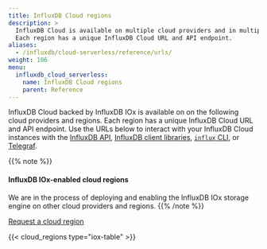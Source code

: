```yaml
---
title: InfluxDB Cloud regions
description: >
  InfluxDB Cloud is available on multiple cloud providers and in multiple regions.
  Each region has a unique InfluxDB Cloud URL and API endpoint.
aliases:
  - /influxdb/cloud-serverless/reference/urls/
weight: 106
menu:
  influxdb_cloud_serverless:
    name: InfluxDB Cloud regions
    parent: Reference
---
```


InfluxDB Cloud backed by InfluxDB IOx is available on on the following cloud providers and regions.
Each region has a unique InfluxDB Cloud URL and API endpoint.
Use the URLs below to interact with your InfluxDB Cloud instances with the
[InfluxDB API](/influxdb/cloud-serverless/reference/api/), [InfluxDB client libraries](/influxdb/cloud/api-guide/client-libraries/),
[`influx` CLI](/influxdb/cloud-serverless/reference/cli/influx/), or [Telegraf](/influxdb/cloud-serverless/write-data/use-telegraf/).

{{% note %}}
#### InfluxDB IOx-enabled cloud regions

We are in the process of deploying and enabling the InfluxDB IOx storage engine
on other cloud providers and regions.
{{% /note %}}

<a href="https://www.influxdata.com/influxdb-cloud-2-0-provider-region/" target="_blank" class="btn">Request a cloud region</a>

<!-- ** Uncomment this when we add an IOx region with multiple clusters **

{{% note %}}
#### Regions with multiple clusters
Some InfluxDB Cloud regions have multiple Cloud clusters, each with a unique URL.
To find your cluster URL, [log in to your InfluxDB Cloud organization](https://cloud2.influxdata.com)
and review your organization URL. The first subdomain identifies your 
InfluxDB Cloud cluster. For example:

{{< code-callout "us-west-2-1" >}}
```sh
https://us-west-2-1.aws.cloud2.influxdata.com/orgs/03a2bbf46249a000/...
```
{{< /code-callout >}}

{{% /note %}} -->

{{< cloud_regions type="iox-table" >}}
